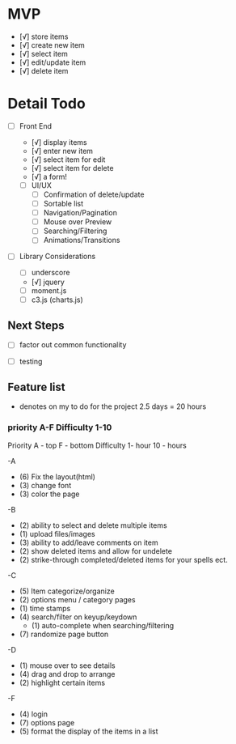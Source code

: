 # MVP
- [√] store items
 - [√] create new item
 - [√] select item
 - [√] edit/update item
 - [√] delete item


 # Detail Todo
 - [ ] Front End
   - [√] display items
   - [√] enter new item
   - [√] select item for edit
   - [√] select item for delete
   - [√] a form!

   - [ ] UI/UX
     - [ ] Confirmation of delete/update
     - [ ] Sortable list
     - [ ] Navigation/Pagination
     - [ ] Mouse over Preview
     - [ ] Searching/Filtering
     - [ ] Animations/Transitions

  - [ ] Library Considerations
    - [ ] underscore
    - [√] jquery
    - [ ] moment.js
    - [ ] c3.js (charts.js)

 ## Next Steps

  - [ ] factor out common functionality
  - [ ] testing


  ## Feature list
  * denotes on my to do for the project
  2.5 days = 20 hours

  
  ### priority A-F Difficulty 1-10

  Priority A - top F - bottom
  Difficulty 1-  hour   10 -  hours



-A
- (6) Fix the layout(html)
- (3) change font
- (3) color the page

-B
- (2) ability to select and delete multiple items
- (1) upload files/images
- (3) ability to add/leave comments on item
- (2) show deleted items and allow for undelete
- (2) strike-through completed/deleted items for your spells ect.

-C
- (5) Item categorize/organize
- (2) options menu / category pages
- (1) time stamps
- (4) search/filter on keyup/keydown
  - (1) auto-complete when searching/filtering 
- (7) randomize page button

-D
- (1) mouse over to see details
- (4) drag and drop to arrange
- (2) highlight certain items

-F
- (4) login
- (7) options page 
- (5) format the display of the items in a list